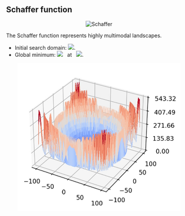## Schaffer function

<div align="center"> <img src="https://latex.codecogs.com/svg.latex?&space;f(\mathbf{x})=\frac{1}{d-1}(\sum_{i=1}^{d-1}(\sqrt{s_i}+\sqrt{s_i}\sin^2(50s_i^{\frac{1}{5}})))^2\text{with}\quad{s_i}=\sqrt{x_i^2+x_{i+1}^2}." title="Schaffer"/> </div>

The Schaffer function represents highly multimodal landscapes.  

- Initial search domain: <img src="https://latex.codecogs.com/svg.latex?&space;\mathbf{x}\in[-100,100]^d" title=" "/>.
- Global minimum: <img src="https://latex.codecogs.com/svg.latex?&space;f(\mathbf{x}_{opt})=0" title=" "/> &nbsp; at &nbsp; <img src="https://latex.codecogs.com/svg.latex?&space;\mathbf{x}_{opt}=(1,\ldots,1)" title=" "/>.

<div align="center"> 
  <img src="image/Schaffer.jpg" alt="Schaffer" height="400"/> 
</div>




